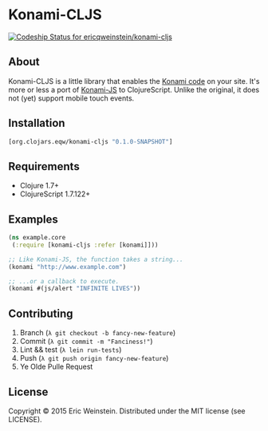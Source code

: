 Konami-CLJS
===========

[ ![Codeship Status for ericqweinstein/konami-cljs](https://codeship.com/projects/2c5b4cf0-45fd-0133-40e4-569fce9c4062/status?branch=master)](https://codeship.com/projects/104845)

## About
Konami-CLJS is a little library that enables the [Konami code](https://en.wikipedia.org/wiki/Konami_Code) on your site. It's more or less a port of [Konami-JS](https://github.com/snaptortoise/konami-js) to ClojureScript. Unlike the original, it does not (yet) support mobile touch events.

## Installation
```clojure
[org.clojars.eqw/konami-cljs "0.1.0-SNAPSHOT"]
```

## Requirements
* Clojure 1.7+
* ClojureScript 1.7.122+

## Examples
```clojure
(ns example.core
 (:require [konami-cljs :refer [konami]]))

;; Like Konami-JS, the function takes a string...
(konami "http://www.example.com")

;; ...or a callback to execute.
(konami #(js/alert "INFINITE LIVES"))
```

## Contributing
1. Branch (`λ git checkout -b fancy-new-feature`)
2. Commit (`λ git commit -m "Fanciness!"`)
3. Lint && test (`λ lein run-tests`)
4. Push (`λ git push origin fancy-new-feature`)
5. Ye Olde Pulle Request

## License
Copyright © 2015 Eric Weinstein.
Distributed under the MIT license (see LICENSE).
